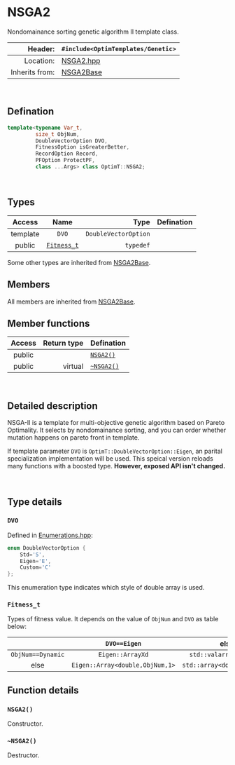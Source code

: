 # NSGA2
Nondomainance sorting genetic algorithm II template class.

| Header: | `#include<OptimTemplates/Genetic>` |
| ----: | :---- |
| Location: | [NSGA2.hpp](../../Genetic/NSGA2.hpp) |
| Inherits from: | [NSGA2Base](./NSGA2Base.md) |

<br>

## Defination
```cpp
template<typename Var_t,
         size_t ObjNum,
         DoubleVectorOption DVO,
         FitnessOption isGreaterBetter,
         RecordOption Record,
         PFOption ProtectPF,
         class ...Args> class OptimT::NSGA2;
```
<br>

## Types
| Access | Name | Type | Defination |
| :----: | :----: | ----: | :---- |
| template | `DVO` | `DoubleVectorOption` |  |
| public | [`Fitness_t`](#fitness_t) | `typedef` |  |

Some other types are inherited from [NSGA2Base](./NSGA2Base.md).
<br>

## Members
All members are inherited from [NSGA2Base](./NSGA2Base.md).
<br>

## Member functions
| Access | Return type | Defination |
| :----: | ----: | :---- |
| public |  | [`NSGA2()`](#nsga2) |
| public | virtual | [`~NSGA2()`](#\~nsga2) |
<br>

## Detailed description
NSGA-II is a template for multi-objective genetic algorithm based on Pareto Optimality. It selects by nondomainance sorting, and you can order whether mutation happens on pareto front in template.

If template parameter `DVO` is `OptimT::DoubleVectorOption::Eigen`, an parital specialization implementation will be used. This speical version reloads many functions with a boosted type. **However, exposed API isn't changed.**

<br>

## Type details
### `DVO`
Defined in [Enumerations.hpp](../Global/../../Global/Enumerations.hpp):
```cpp
enum DoubleVectorOption {
    Std='S',
    Eigen='E',
    Custom='C'
};
```
This enumeration type indicates which style of double array is used.


### `Fitness_t`
Types of fitness value. It depends on the value of `ObjNum` and `DVO` as table below:

|  | `DVO==Eigen` | else |
| :----: | :----: | :----: |
| `ObjNum==Dynamic` | `Eigen::ArrayXd` | `std::valarray<double>` |
| else | `Eigen::Array<double,ObjNum,1>` | `std::array<double,ObjNum>` |

## Function details
### `NSGA2()`
Constructor.

### `~NSGA2()`
Destructor.
